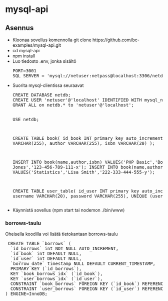 # mysql-api

## Asennus 

<ul>
<li>Kloonaa sovellus komennolla git clone https://github.com/bc-examples/mysql-api.git</li>
<li>cd mysql-api</li>
<li>npm install</li>
<li>Luo tiedosto .env, jonka sisältö
<pre>
PORT=3001
SQL_SERVER = 'mysql://netuser:netpass@localhost:3306/netdb'
</pre>
</li>
<li>Suorita mysql-clientissa seuraavat
<pre>
CREATE DATABASE netdb;
CREATE USER 'netuser'@'localhost' IDENTIFIED WITH mysql_native_password BY 'netpass';
GRANT ALL on netdb.* to 'netuser'@'localhost';

USE netdb;

CREATE TABLE book(
id_book INT primary key auto_increment,
name VARCHAR(255),
author VARCHAR(255),
isbn VARCHAR(20)
);

INSERT INTO book(name,author,isbn) VALUES('PHP Basic','Bob Jones','123-456-789-111-x');
INSERT INTO book(name,author,isbn) VALUES('Statistics','Lisa Smith','222-333-444-555-y');

CREATE TABLE user_table(
  id_user INT primary key auto_increment,
  username VARCHAR(20),
  password VARCHAR(255),
  UNIQUE (username)
);
</pre>
<li>Käynnistä sovellus (npm start tai nodemon ./bin/www)
</ul>

### borrows-taulu

Oheisella koodilla voi lisätä tietokantaan borrows-taulu 
<pre>
 CREATE TABLE `borrows` (
  `id_borrows` int NOT NULL AUTO_INCREMENT,
  `id_book` int DEFAULT NULL,
  `id_user` int DEFAULT NULL,
  `borrow_date` timestamp NULL DEFAULT CURRENT_TIMESTAMP,
  PRIMARY KEY (`id_borrows`),
  KEY `book_borrows_idx` (`id_book`),
  KEY `user_borrows_idx` (`id_user`),
  CONSTRAINT `book_borrows` FOREIGN KEY (`id_book`) REFERENCES `book` (`id_book`) ON DELETE RESTRICT ON UPDATE RESTRICT,
  CONSTRAINT `user_borrows` FOREIGN KEY (`id_user`) REFERENCES `user_table` (`id_user`) ON DELETE RESTRICT ON UPDATE RESTRICT
) ENGINE=InnoDB;
</pre>
